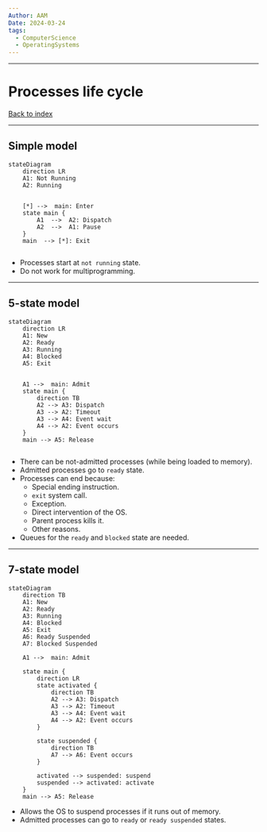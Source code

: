```yaml
---
Author: AAM
Date: 2024-03-24
tags:
  - ComputerScience
  - OperatingSystems
---
```

---
# Processes life cycle

[Back to index](../OS.md)

---

## Simple model

```mermaid
stateDiagram
    direction LR
	A1: Not Running
	A2: Running


    [*] -->  main: Enter
    state main {
		A1  -->  A2: Dispatch
		A2  -->  A1: Pause
	}
	main  --> [*]: Exit
    
```
- Processes start at `not running` state.
- Do not work for multiprogramming.

---
## 5-state model

```mermaid
stateDiagram
    direction LR
	A1: New
	A2: Ready
	A3: Running
	A4: Blocked
	A5: Exit


    A1 -->  main: Admit
	state main {
		direction TB
		A2 --> A3: Dispatch
		A3 --> A2: Timeout
		A3 --> A4: Event wait
		A4 --> A2: Event occurs
	}
	main --> A5: Release
    
```
- There can be not-admitted processes (while being loaded to memory).
- Admitted processes go to `ready` state.
- Processes can end because:
	- Special ending instruction.
	- `exit` system call.
	- Exception.
	- Direct intervention of the OS.
	- Parent process kills it.
	- Other reasons.
- Queues for the `ready` and `blocked` state are needed.

---
## 7-state model

```mermaid
stateDiagram
    direction TB
	A1: New
	A2: Ready
	A3: Running
	A4: Blocked
	A5: Exit
	A6: Ready Suspended
	A7: Blocked Suspended

	A1 -->  main: Admit
	
	state main {
		direction LR
		state activated {
			direction TB
			A2 --> A3: Dispatch
			A3 --> A2: Timeout
			A3 --> A4: Event wait
			A4 --> A2: Event occurs
		}
	
		state suspended {
			direction TB
			A7 --> A6: Event occurs
		}
		
		activated --> suspended: suspend
		suspended --> activated: activate
	}
	main --> A5: Release

```

- Allows the OS to suspend processes if it runs out of memory.
- Admitted processes can go to `ready` or `ready suspended` states.